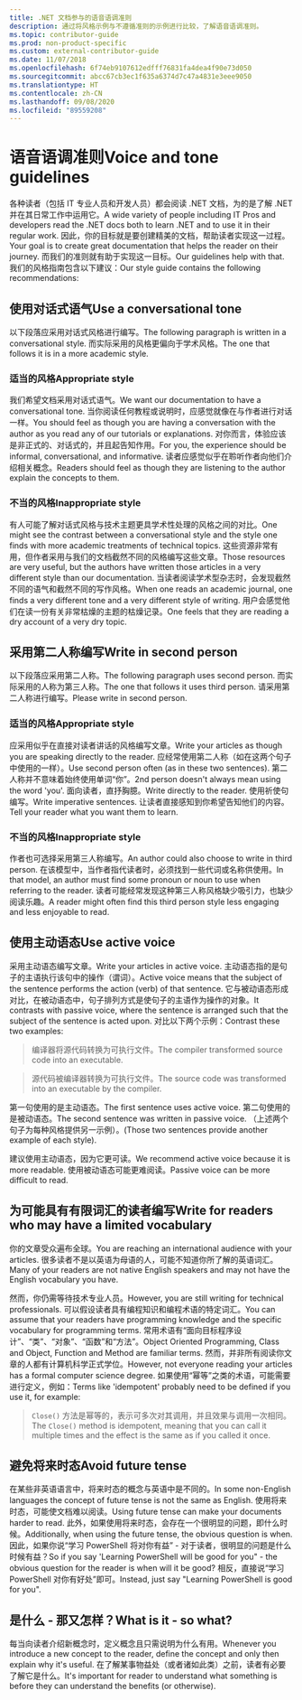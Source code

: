 ```yaml
---
title: .NET 文档参与的语音语调准则
description: 通过将风格示例与不遵循准则的示例进行比较，了解语音语调准则。
ms.topic: contributor-guide
ms.prod: non-product-specific
ms.custom: external-contributor-guide
ms.date: 11/07/2018
ms.openlocfilehash: 6f74eb9107612edfff76831fa4dea4f90e73d050
ms.sourcegitcommit: abcc67cb3ec1f635a6374d7c47a4831e3eee9050
ms.translationtype: HT
ms.contentlocale: zh-CN
ms.lasthandoff: 09/08/2020
ms.locfileid: "89559208"
---
```

# <a name="voice-and-tone-guidelines"></a><span data-ttu-id="70f15-103">语音语调准则</span><span class="sxs-lookup"><span data-stu-id="70f15-103">Voice and tone guidelines</span></span>

<span data-ttu-id="70f15-104">各种读者（包括 IT 专业人员和开发人员）都会阅读 .NET 文档，为的是了解 .NET 并在其日常工作中运用它。</span><span class="sxs-lookup"><span data-stu-id="70f15-104">A wide variety of people including IT Pros and developers read the .NET docs both to learn .NET and to use it in their regular work.</span></span> <span data-ttu-id="70f15-105">因此，你的目标就是要创建精美的文档，帮助读者实现这一过程。</span><span class="sxs-lookup"><span data-stu-id="70f15-105">Your goal is to create great documentation that helps the reader on their journey.</span></span> <span data-ttu-id="70f15-106">而我们的准则就有助于实现这一目标。</span><span class="sxs-lookup"><span data-stu-id="70f15-106">Our guidelines help with that.</span></span> <span data-ttu-id="70f15-107">我们的风格指南包含以下建议：</span><span class="sxs-lookup"><span data-stu-id="70f15-107">Our style guide contains the following recommendations:</span></span>

## <a name="use-a-conversational-tone"></a><span data-ttu-id="70f15-108">使用对话式语气</span><span class="sxs-lookup"><span data-stu-id="70f15-108">Use a conversational tone</span></span>

<span data-ttu-id="70f15-109">以下段落应采用对话式风格进行编写。</span><span class="sxs-lookup"><span data-stu-id="70f15-109">The following paragraph is written in a conversational style.</span></span> <span data-ttu-id="70f15-110">而实际采用的风格更偏向于学术风格。</span><span class="sxs-lookup"><span data-stu-id="70f15-110">The one that follows it is in a more academic style.</span></span>

### <a name="appropriate-style"></a><span data-ttu-id="70f15-111">适当的风格</span><span class="sxs-lookup"><span data-stu-id="70f15-111">Appropriate style</span></span>

<span data-ttu-id="70f15-112">我们希望文档采用对话式语气。</span><span class="sxs-lookup"><span data-stu-id="70f15-112">We want our documentation to have a conversational tone.</span></span> <span data-ttu-id="70f15-113">当你阅读任何教程或说明时，应感觉就像在与作者进行对话一样。</span><span class="sxs-lookup"><span data-stu-id="70f15-113">You should feel as though you are having a conversation with the author as you read any of our tutorials or explanations.</span></span> <span data-ttu-id="70f15-114">对你而言，体验应该是非正式的、对话式的，并且起告知作用。</span><span class="sxs-lookup"><span data-stu-id="70f15-114">For you, the experience should be informal, conversational, and informative.</span></span> <span data-ttu-id="70f15-115">读者应感觉似乎在聆听作者向他们介绍相关概念。</span><span class="sxs-lookup"><span data-stu-id="70f15-115">Readers should feel as though they are listening to the author explain the concepts to them.</span></span>

### <a name="inappropriate-style"></a><span data-ttu-id="70f15-116">不当的风格</span><span class="sxs-lookup"><span data-stu-id="70f15-116">Inappropriate style</span></span>

<span data-ttu-id="70f15-117">有人可能了解对话式风格与技术主题更具学术性处理的风格之间的对比。</span><span class="sxs-lookup"><span data-stu-id="70f15-117">One might see the contrast between a conversational style and the style one finds with more academic treatments of technical topics.</span></span> <span data-ttu-id="70f15-118">这些资源非常有用，但作者采用与我们的文档截然不同的风格编写这些文章。</span><span class="sxs-lookup"><span data-stu-id="70f15-118">Those resources are very useful, but the authors have written those articles in a very different style than our documentation.</span></span> <span data-ttu-id="70f15-119">当读者阅读学术型杂志时，会发现截然不同的语气和截然不同的写作风格。</span><span class="sxs-lookup"><span data-stu-id="70f15-119">When one reads an academic journal, one finds a very different tone and a very different style of writing.</span></span> <span data-ttu-id="70f15-120">用户会感觉他们在读一份有关非常枯燥的主题的枯燥记录。</span><span class="sxs-lookup"><span data-stu-id="70f15-120">One feels that they are reading a dry account of a very dry topic.</span></span>  

## <a name="write-in-second-person"></a><span data-ttu-id="70f15-121">采用第二人称编写</span><span class="sxs-lookup"><span data-stu-id="70f15-121">Write in second person</span></span>

<span data-ttu-id="70f15-122">以下段落应采用第二人称。</span><span class="sxs-lookup"><span data-stu-id="70f15-122">The following paragraph uses second person.</span></span> <span data-ttu-id="70f15-123">而实际采用的人称为第三人称。</span><span class="sxs-lookup"><span data-stu-id="70f15-123">The one that follows it uses third person.</span></span> <span data-ttu-id="70f15-124">请采用第二人称进行编写。</span><span class="sxs-lookup"><span data-stu-id="70f15-124">Please write in second person.</span></span>

### <a name="appropriate-style"></a><span data-ttu-id="70f15-125">适当的风格</span><span class="sxs-lookup"><span data-stu-id="70f15-125">Appropriate style</span></span>

<span data-ttu-id="70f15-126">应采用似乎在直接对读者讲话的风格编写文章。</span><span class="sxs-lookup"><span data-stu-id="70f15-126">Write your articles as though you are speaking directly to the reader.</span></span> <span data-ttu-id="70f15-127">应经常使用第二人称（如在这两个句子中使用的一样）。</span><span class="sxs-lookup"><span data-stu-id="70f15-127">Use second person often (as in these two sentences).</span></span> <span data-ttu-id="70f15-128">第二人称并不意味着始终使用单词“你”。</span><span class="sxs-lookup"><span data-stu-id="70f15-128">2nd person doesn't always mean using the word 'you'.</span></span> <span data-ttu-id="70f15-129">面向读者，直抒胸臆。</span><span class="sxs-lookup"><span data-stu-id="70f15-129">Write directly to the reader.</span></span> <span data-ttu-id="70f15-130">使用祈使句编写。</span><span class="sxs-lookup"><span data-stu-id="70f15-130">Write imperative sentences.</span></span> <span data-ttu-id="70f15-131">让读者直接感知到你希望告知他们的内容。</span><span class="sxs-lookup"><span data-stu-id="70f15-131">Tell your reader what you want them to learn.</span></span>

### <a name="inappropriate-style"></a><span data-ttu-id="70f15-132">不当的风格</span><span class="sxs-lookup"><span data-stu-id="70f15-132">Inappropriate style</span></span>

<span data-ttu-id="70f15-133">作者也可选择采用第三人称编写。</span><span class="sxs-lookup"><span data-stu-id="70f15-133">An author could also choose to write in third person.</span></span> <span data-ttu-id="70f15-134">在该模型中，当作者指代读者时，必须找到一些代词或名称供使用。</span><span class="sxs-lookup"><span data-stu-id="70f15-134">In that model, an author must find some pronoun or noun to use when referring to the reader.</span></span> <span data-ttu-id="70f15-135">读者可能经常发现这种第三人称风格缺少吸引力，也缺少阅读乐趣。</span><span class="sxs-lookup"><span data-stu-id="70f15-135">A reader might often find this third person style less engaging and less enjoyable to read.</span></span>

## <a name="use-active-voice"></a><span data-ttu-id="70f15-136">使用主动语态</span><span class="sxs-lookup"><span data-stu-id="70f15-136">Use active voice</span></span>

<span data-ttu-id="70f15-137">采用主动语态编写文章。</span><span class="sxs-lookup"><span data-stu-id="70f15-137">Write your articles in active voice.</span></span> <span data-ttu-id="70f15-138">主动语态指的是句子的主语执行该句中的操作（谓词）。</span><span class="sxs-lookup"><span data-stu-id="70f15-138">Active voice means that the subject of the sentence performs the action (verb) of that sentence.</span></span> <span data-ttu-id="70f15-139">它与被动语态形成对比，在被动语态中，句子排列方式是使句子的主语作为操作的对象。</span><span class="sxs-lookup"><span data-stu-id="70f15-139">It contrasts with passive voice, where the sentence is arranged such that the subject of the sentence is acted upon.</span></span> <span data-ttu-id="70f15-140">对比以下两个示例：</span><span class="sxs-lookup"><span data-stu-id="70f15-140">Contrast these two examples:</span></span>

><span data-ttu-id="70f15-141">编译器将源代码转换为可执行文件。</span><span class="sxs-lookup"><span data-stu-id="70f15-141">The compiler transformed source code into an executable.</span></span>

><span data-ttu-id="70f15-142">源代码被编译器转换为可执行文件。</span><span class="sxs-lookup"><span data-stu-id="70f15-142">The source code was transformed into an executable by the compiler.</span></span>

<span data-ttu-id="70f15-143">第一句使用的是主动语态。</span><span class="sxs-lookup"><span data-stu-id="70f15-143">The first sentence uses active voice.</span></span> <span data-ttu-id="70f15-144">第二句使用的是被动语态。</span><span class="sxs-lookup"><span data-stu-id="70f15-144">The second sentence was written in passive voice.</span></span> <span data-ttu-id="70f15-145">（上述两个句子为每种风格提供另一示例）。</span><span class="sxs-lookup"><span data-stu-id="70f15-145">(Those two sentences provide another example of each style).</span></span>

<span data-ttu-id="70f15-146">建议使用主动语态，因为它更可读。</span><span class="sxs-lookup"><span data-stu-id="70f15-146">We recommend active voice because it is more readable.</span></span> <span data-ttu-id="70f15-147">使用被动语态可能更难阅读。</span><span class="sxs-lookup"><span data-stu-id="70f15-147">Passive voice can be more difficult to read.</span></span>

## <a name="write-for-readers-who-may-have-a-limited-vocabulary"></a><span data-ttu-id="70f15-148">为可能具有有限词汇的读者编写</span><span class="sxs-lookup"><span data-stu-id="70f15-148">Write for readers who may have a limited vocabulary</span></span>

<span data-ttu-id="70f15-149">你的文章受众遍布全球。</span><span class="sxs-lookup"><span data-stu-id="70f15-149">You are reaching an international audience with your articles.</span></span> <span data-ttu-id="70f15-150">很多读者不是以英语为母语的人，可能不知道你所了解的英语词汇。</span><span class="sxs-lookup"><span data-stu-id="70f15-150">Many of your readers are not native English speakers and may not have the English vocabulary you have.</span></span>

<span data-ttu-id="70f15-151">然而，你仍需等待技术专业人员。</span><span class="sxs-lookup"><span data-stu-id="70f15-151">However, you are still writing for technical professionals.</span></span> <span data-ttu-id="70f15-152">可以假设读者具有编程知识和编程术语的特定词汇。</span><span class="sxs-lookup"><span data-stu-id="70f15-152">You can assume that your readers have programming knowledge and the specific vocabulary for programming terms.</span></span> <span data-ttu-id="70f15-153">常用术语有“面向目标程序设计”、“类”、“对象”、“函数”和“方法”。</span><span class="sxs-lookup"><span data-stu-id="70f15-153">Object Oriented Programming, Class and Object, Function and Method are familiar terms.</span></span> <span data-ttu-id="70f15-154">然而，并非所有阅读你文章的人都有计算机科学正式学位。</span><span class="sxs-lookup"><span data-stu-id="70f15-154">However, not everyone reading your articles has a formal computer science degree.</span></span> <span data-ttu-id="70f15-155">如果使用“幂等”之类的术语，可能需要进行定义，例如：</span><span class="sxs-lookup"><span data-stu-id="70f15-155">Terms like 'idempotent' probably need to be defined if you use it, for example:</span></span>

> <span data-ttu-id="70f15-156">`Close()` 方法是幂等的，表示可多次对其调用，并且效果与调用一次相同。</span><span class="sxs-lookup"><span data-stu-id="70f15-156">The `Close()` method is idempotent, meaning that you can call it multiple times and the effect is the same as if you called it once.</span></span>

## <a name="avoid-future-tense"></a><span data-ttu-id="70f15-157">避免将来时态</span><span class="sxs-lookup"><span data-stu-id="70f15-157">Avoid future tense</span></span>

<span data-ttu-id="70f15-158">在某些非英语语言中，将来时态的概念与英语中是不同的。</span><span class="sxs-lookup"><span data-stu-id="70f15-158">In some non-English languages the concept of future tense is not the same as English.</span></span> <span data-ttu-id="70f15-159">使用将来时态，可能使文档难以阅读。</span><span class="sxs-lookup"><span data-stu-id="70f15-159">Using future tense can make your documents harder to read.</span></span> <span data-ttu-id="70f15-160">此外，如果使用将来时态，会存在一个很明显的问题，即什么时候。</span><span class="sxs-lookup"><span data-stu-id="70f15-160">Additionally, when using the future tense, the obvious question is when.</span></span> <span data-ttu-id="70f15-161">因此，如果你说“学习 PowerShell 将对你有益” - 对于读者，很明显的问题是什么时候有益？</span><span class="sxs-lookup"><span data-stu-id="70f15-161">So if you say 'Learning PowerShell will be good for you" - the obvious question for the reader is when will it be good?</span></span> <span data-ttu-id="70f15-162">相反，直接说“学习 PowerShell 对你有好处”即可。</span><span class="sxs-lookup"><span data-stu-id="70f15-162">Instead, just say "Learning PowerShell is good for you".</span></span>

## <a name="what-is-it---so-what"></a><span data-ttu-id="70f15-163">是什么 - 那又怎样？</span><span class="sxs-lookup"><span data-stu-id="70f15-163">What is it - so what?</span></span>

<span data-ttu-id="70f15-164">每当向读者介绍新概念时，定义概念且只需说明为什么有用。</span><span class="sxs-lookup"><span data-stu-id="70f15-164">Whenever you introduce a new concept to the reader, define the concept and only then explain why it's useful.</span></span> <span data-ttu-id="70f15-165">在了解某事物益处（或者诸如此类）之前，读者有必要了解它是什么。</span><span class="sxs-lookup"><span data-stu-id="70f15-165">It's important for reader to understand what something is before they can understand the benefits (or otherwise).</span></span>

